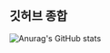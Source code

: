 ## 깃허브 종합
![Anurag's GitHub stats](https://github-readme-stats.vercel.app/api?username=ChangDaeJun&show_icons=true&theme=radical)
